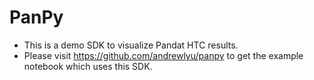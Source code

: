 # PanPy

* This is a demo SDK to visualize Pandat HTC results.
* Please visit https://github.com/andrewlyu/panpy to get the example notebook which uses this SDK.
